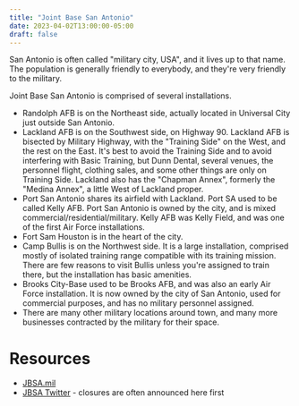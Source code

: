 ```yaml
---
title: "Joint Base San Antonio"
date: 2023-04-02T13:00:00-05:00
draft: false
---
```


San Antonio is often called "military city, USA", and it lives up to that name.  The population is generally friendly to everybody, and they're very friendly to the military.

Joint Base San Antonio is comprised of several installations.

* Randolph AFB is on the Northeast side, actually located in Universal City just outside San Antonio.
* Lackland AFB is on the Southwest side, on Highway 90.  Lackland AFB is bisected by Military Highway, with the "Training Side" on the West, and the rest on the East.  It's best to avoid the Training Side and to avoid interfering with Basic Training, but Dunn Dental, several venues, the personnel flight, clothing sales, and some other things are only on Training Side.  Lackland also has the "Chapman Annex", formerly the "Medina Annex", a little West of Lackland proper.
* Port San Antonio shares its airfield with Lackland.  Port SA used to be called Kelly AFB.  Port San Antonio is owned by the city, and is mixed commercial/residential/military.  Kelly AFB was Kelly Field, and was one of the first Air Force installations.
* Fort Sam Houston is in the heart of the city.
* Camp Bullis is on the Northwest side.  It is a large installation, comprised mostly of isolated training range compatible with its training mission.  There are few reasons to visit Bullis unless you're assigned to train there, but the installation has basic amenities.
* Brooks City-Base used to be Brooks AFB, and was also an early Air Force installation.  It is now owned by the city of San Antonio, used for commercial purposes, and has no military personnel assigned.
* There are many other military locations around town, and many more businesses contracted by the military for their space.

# Resources

* [JBSA.mil](https://www.jbsa.mil)
* [JBSA Twitter](https://twitter.com/JBSA_Official) - closures are often announced here first
